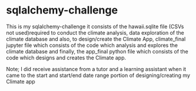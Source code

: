 # sqlalchemy-challenge

This is my sqlalchemy-challenge it consists of the hawaii.sqlite file (CSVs not used)required to conduct the climate analysis, data exploration of the climate database and also, to design/create the Climate App, 
climate_final jupyter file which consists of the code which analysis and explores the climate database and finally, the app_final python file which consists of the code which designs and creates the Climate app.


Note; I did receive assistance from a tutor and a learning assistant when it came to the start and start/end date range portion of designing/creating my Climate app
